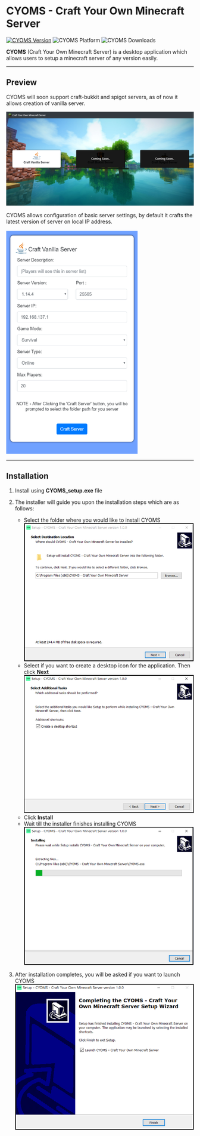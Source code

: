 


<!-- Cyoms Cover Pic -->
# CYOMS - Craft Your Own Minecraft Server

[![CYOMS Version](https://img.shields.io/badge/CYOMS%20Latest%20Version-1.0.0-brightgreen)](https://github.com/Pika1998/CYOMS/releases/tag/v1.0.0)
![CYOMS Platform](https://img.shields.io/badge/Supported%20Platform-Windows-informational)
![CYOMS Downloads](https://img.shields.io/github/downloads/Pika1998/CYOMS/total)


**CYOMS** (Craft Your Own Minecraft Server) is a desktop application which allows users to setup a minecraft server of any version easily.

---

## Preview 

CYOMS will soon support craft-bukkit and spigot servers, as of now it allows creation of vanilla server.

![CYOMS Preview 1](resources/images/preview_1.png)

CYOMS allows configuration of basic server settings, by default it crafts the latest version of server on local IP address.

<img src="resources/images/preview_2.png" height="600" width="70%">

---
## Installation

 1. Install using **CYOMS_setup.exe** file
 1. The installer will guide you upon the installation steps which are as follows:
    * Select the folder where you would like to install CYOMS
    ![Installation Step 1](resources/images/installation_1.png)
    * Select if you want to create a desktop icon for the application.
    Then click **Next**
    ![Installation Step 2](resources/images/installation_2.png)
    * Click **Install**
    * Wait till the installer finishes installing CYOMS
    ![Installation Step 3](resources/images/installation_3.png)

1. After installation completes, you will be asked if you want to launch CYOMS
![Installation Finished](resources/images/installation_4.png)